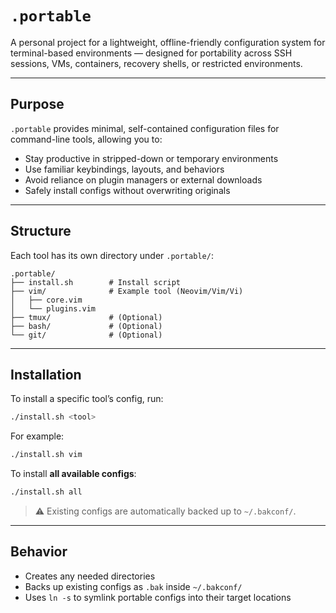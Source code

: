 # `.portable`

A personal project for a lightweight, offline-friendly configuration system for terminal-based environments — designed for portability across SSH sessions, VMs, containers, recovery shells, or restricted environments.

---

## Purpose

`.portable` provides minimal, self-contained configuration files for command-line tools, allowing you to:

* Stay productive in stripped-down or temporary environments
* Use familiar keybindings, layouts, and behaviors
* Avoid reliance on plugin managers or external downloads
* Safely install configs without overwriting originals

---

## Structure

Each tool has its own directory under `.portable/`:

```
.portable/
├── install.sh        # Install script
├── vim/              # Example tool (Neovim/Vim/Vi)
│   ├── core.vim
│   └── plugins.vim
├── tmux/             # (Optional)
├── bash/             # (Optional)
└── git/              # (Optional)
```

---

## Installation

To install a specific tool’s config, run:

```bash
./install.sh <tool>
```

For example:

```bash
./install.sh vim
```

To install **all available configs**:

```bash
./install.sh all
```

> ⚠️ Existing configs are automatically backed up to `~/.bakconf/`.

---

## Behavior

* Creates any needed directories
* Backs up existing configs as `.bak` inside `~/.bakconf/`
* Uses `ln -s` to symlink portable configs into their target locations

